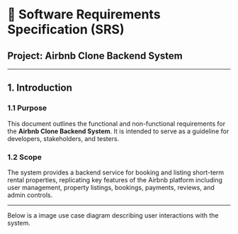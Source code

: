 # 📄 Software Requirements Specification (SRS)

## Project: Airbnb Clone Backend System

---

## 1. Introduction

### 1.1 Purpose
This document outlines the functional and non-functional requirements for the **Airbnb Clone Backend System**. It is intended to serve as a guideline for developers, stakeholders, and testers.

### 1.2 Scope
The system provides a backend service for booking and listing short-term rental properties, replicating key features of the Airbnb platform including user management, property listings, bookings, payments, reviews, and admin controls.

---

Below is a image use case diagram describing user interactions with the system.
